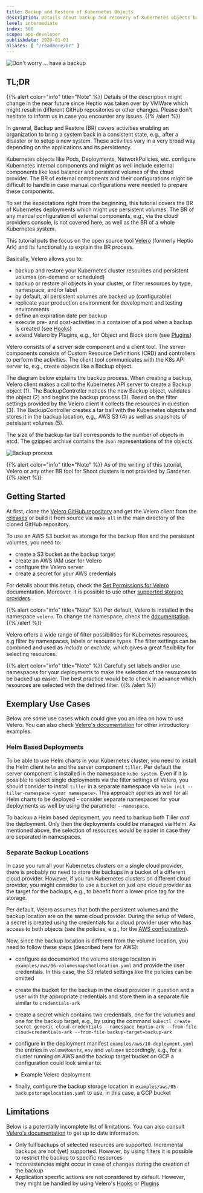 ```yaml
---
title: Backup and Restore of Kubernetes Objects
description: Details about backup and recovery of Kubernetes objects based on the open source tool [Velero](https://velero.io/).
level: intermediate
index: 500
scope: app-developer
publishdate: 2020-01-01
aliases: [ "/readmore/br" ]
---
```


![Don't worry ... have a backup](images/teaser.png)

## TL;DR

{{% alert color="info"  title="Note" %}}
Details of the description might change in the near future since Heptio was taken over by VMWare which might result in different GitHub repositories or other changes. Please don't hesitate to inform us in case you encounter any issues.
{{% /alert %}}

In general, Backup and Restore (BR) covers activities enabling an organization to bring a system back in a consistent state, e.g., after a disaster or to setup a new system. These activities vary in a very broad way depending on the applications and its persistency.

Kubernetes objects like Pods, Deployments, NetworkPolicies, etc. configure Kubernetes internal components and might as well include external components like load balancer and persistent volumes of the cloud provider. The BR of external components and their configurations might be difficult to handle in case manual configurations were needed to prepare these components.

To set the expectations right from the beginning, this tutorial covers the BR of Kubernetes deployments which might use persistent volumes. The BR of any manual configuration of external components, e.g., via the cloud providers console, is not covered here, as well as the BR of a whole Kubernetes system.

This tutorial puts the focus on the open source tool [Velero](https://velero.io/) (formerly Heptio Ark) and its functionality to explain the BR process.

<style>
#body-inner blockquote {
    border: 0;
    padding: 10px;
    margin-top: 40px;
    margin-bottom: 40px;
    border-radius: 4px;
    background-color: rgba(0,0,0,0.05);
    box-shadow: 0 3px 6px rgba(0,0,0,0.16), 0 3px 6px rgba(0,0,0,0.23);
    position:relative;
    padding-left:60px;
}
#body-inner blockquote:before {
    content: "i";
    font-weight: bold;
    position: absolute;
    top: 0;
    bottom: 0;
    left: 0;
    background-color: #00a273;
    color: white;
    vertical-align: middle;
    margin: auto;
    width: 36px;
    font-size: 30px;
    text-align: center;
}
</style>

Basically, Velero allows you to:

- backup and restore your Kubernetes cluster resources and persistent volumes (on-demand or scheduled)
- backup or restore all objects in your cluster, or filter resources by type, namespace, and/or label
- by default, all persistent volumes are backed up (configurable)
- replicate your production environment for development and testing environments
- define an expiration date per backup
- execute pre- and post-activities in a container of a pod when a backup is created (see [Hooks](https://velero.io/docs/main/backup-hooks/#docs))
- extend Velero by Plugins, e.g., for Object and Block store (see [Plugins](https://velero.io/docs/main/custom-plugins/#docs))


Velero consists of a server side component and a client tool. The server components consists of Custom Resource Definitions (CRD) and controllers to perform the activities. The client tool communicates with the K8s API server to, e.g., create objects like a Backup object.

The diagram below explains the backup process. When creating a backup, Velero client makes a call to the Kubernetes API server to create a Backup object (1). The BackupController notices the new Backup object, validates the object (2) and begins the backup process (3). Based on the filter settings provided by the Velero client it collects the resources in question (3). The BackupController creates a tar ball with the Kubernetes objects and stores it in the backup location, e.g., AWS S3 (4) as well as snapshots of persistent volumes (5).

The size of the backup tar ball corresponds to the number of objects in etcd. The gzipped archive contains the `Json` representations of the objects.

![Backup process](./images/backup-process.png)

{{% alert color="info"  title="Note" %}}
As of the writing of this tutorial, Velero or any other BR tool for Shoot clusters is not provided by Gardener.
{{% /alert %}}


## Getting Started

At first, clone the [Velero GitHub repository](https://github.com/vmware-tanzu/velero-plugin-for-aws) and get the Velero client from the [releases](https://github.com/vmware-tanzu/velero-plugin-for-aws/releases) or build it from source via `make all` in the main directory of the cloned GitHub repository.

To use an AWS S3 bucket as storage for the backup files and the persistent volumes, you need to:

- create a S3 bucket as the backup target
- create an AWS IAM user for Velero
- configure the Velero server
- create a secret for your AWS credentials

For details about this setup, check the [Set Permissions for Velero](https://github.com/vmware-tanzu/velero-plugin-for-aws#set-permissions-for-velero) documentation. Moreover, it is possible to use other [supported storage providers](https://velero.io/docs/main/supported-providers/).

{{% alert color="info"  title="Note" %}}
Per default, Velero is installed in the namespace `velero`. To change the namespace, check the [documentation](https://velero.io/docs/main/namespace/#customize-the-namespace-during-install).
{{% /alert %}}

Velero offers a wide range of filter possibilities for Kubernetes resources, e.g filter by namespaces, labels or resource types. The filter settings can be combined and used as *include* or *exclude*, which gives a great flexibility for selecting resources.

{{% alert color="info"  title="Note" %}}
Carefully set labels and/or use namespaces for your deployments to make the selection of the resources to be backed up easier. The best practice would be to check in advance which resources are selected with the defined filter.
{{% /alert %}}

## Exemplary Use Cases

Below are some use cases which could give you an idea on how to use Velero. You can also check [Velero's documentation](https://velero.io/docs/main/) for other introductory examples.

### Helm Based Deployments

To be able to use Helm charts in your Kubernetes cluster, you need to install the Helm client `helm` and the server component `tiller`. Per default the server component is installed in the namespace `kube-system`. Even if it is possible to select single deployments via the filter settings of Velero, you should consider to install `tiller` in a separate namespace via `helm init --tiller-namespace <your namespace>`. This approach applies as well for all Helm charts to be deployed - consider separate namespaces for your deployments as well by using the parameter `--namespace`.

To backup a Helm based deployment, you need to backup both Tiller _and_ the deployment. Only then the deployments could be managed via Helm. As mentioned above, the selection of resources would be easier in case they are separated in namespaces.

### Separate Backup Locations

In case you run all your Kubernetes clusters on a single cloud provider, there is probably no need to store the backups in a bucket of a different cloud provider. However, if you run Kubernetes clusters on different cloud provider, you might consider to use a bucket on just one cloud provider as the target for the backups, e.g., to benefit from a lower price tag for the storage.

Per default, Velero assumes that both the persistent volumes and the backup location are on the same cloud provider. During the setup of Velero, a secret is created using the credentials for a cloud provider user who has access to both objects (see the policies, e.g., for the [AWS configuration](https://github.com/vmware-tanzu/velero-plugin-for-aws#set-permissions-for-velero)).

Now, since the backup location is different from the volume location, you need to follow these steps (described here for AWS):

- configure as documented the volume storage location in `examples/aws/06-volumesnapshotlocation.yaml` and provide the user credentials. In this case, the S3 related settings like the policies can be omitted
- create the bucket for the backup in the cloud provider in question and a user with the appropriate credentials and store them in a separate file similar to `credentials-ark`
- create a secret which contains two credentials, one for the volumes and one for the backup target, e.g., by using the command `kubectl create secret generic cloud-credentials --namespace heptio-ark
    --from-file cloud=credentials-ark --from-file backup-target=backup-ark`
- configure in the deployment manifest `examples/aws/10-deployment.yaml` the entries in `volumeMounts`, `env` and `volumes` accordingly, e.g., for a cluster running on AWS and the backup target bucket on GCP a configuration could look similar to:
  <details>
  {{% alert color="info"  title="Note" %}}
  Some links might get broken in the near future since Heptio was taken over by VMWare which might result in different GitHub repositories or other changes. Please don't hesitate to inform us in case you encounter any issues.
  {{% /alert %}}

  <summary>Example Velero deployment</summary>

  ```yaml
  # Copyright 2017 the Heptio Ark contributors.
  #
  # Licensed under the Apache License, Version 2.0 (the "License");
  # you may not use this file except in compliance with the License.
  # You may obtain a copy of the License at
  #
  #     http://www.apache.org/licenses/LICENSE-2.0
  #
  # Unless required by applicable law or agreed to in writing, software
  # distributed under the License is distributed on an "AS IS" BASIS,
  # WITHOUT WARRANTIES OR CONDITIONS OF ANY KIND, either express or implied.
  # See the License for the specific language governing permissions and
  # limitations under the License.

  ---
  apiVersion: apps/v1beta1
  kind: Deployment
  metadata:
    namespace: velero
    name: velero
  spec:
    replicas: 1
    template:
      metadata:
        labels:
          component: velero
        annotations:
          prometheus.io/scrape: "true"
          prometheus.io/port: "8085"
          prometheus.io/path: "/metrics"
      spec:
        restartPolicy: Always
        serviceAccountName: velero
        containers:
          - name: velero
            image: gcr.io/heptio-images/velero:latest
            command:
              - /velero
            args:
              - server
            volumeMounts:
              - name: cloud-credentials
                mountPath: /credentials
              - name: plugins
                mountPath: /plugins
              - name: scratch
                mountPath: /scratch
            env:
              - name: AWS_SHARED_CREDENTIALS_FILE
                value: /credentials/cloud
              - name: GOOGLE_APPLICATION_CREDENTIALS
                value: /credentials/backup-target
              - name: VELERO_SCRATCH_DIR
                value: /scratch
        volumes:
          - name: cloud-credentials
            secret:
              secretName: cloud-credentials
          - name: plugins
            emptyDir: {}
          - name: scratch
            emptyDir: {}
  ```
  </details>
- finally, configure the backup storage location in `examples/aws/05-backupstoragelocation.yaml` to use, in this case, a GCP bucket

## Limitations

Below is a potentially incomplete list of limitations. You can also consult [Velero's documentation](https://velero.io/docs/main/) to get up to date information.

- Only full backups of selected resources are supported. Incremental backups are not (yet) supported. However, by using filters it is possible to restrict the backup to specific resources
- Inconsistencies might occur in case of changes during the creation of the backup
- Application specific actions are not considered by default. However, they might be handled by using Velero's [Hooks](https://velero.io/docs/main/backup-hooks/#docs) or [Plugins](https://velero.io/docs/main/custom-plugins/#docs)